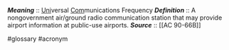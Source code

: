 ***Meaning*** :: <u>Uni</u>versal <u>Com</u>munications Frequency
***Definition***    :: A nongovernment air/ground radio communication station that may provide airport information at public-use airports.
***Source***         :: [[AC 90-66B]]

#glossary #acronym
